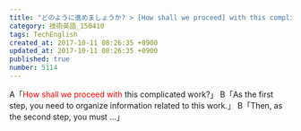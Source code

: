 ```yaml
---
title: "どのように進めましょうか? > [How shall we proceed] with this complicated work?"
category: 技術英語_150410
tags: TechEnglish
created_at: 2017-10-11 08:26:35 +0900
updated_at: 2017-10-11 08:26:35 +0900
published: true
number: 5114
---
```


A「<font color=red>How shall we proceed with</font> this complicated work?」
B「As the first step, you need to organize information related to this work.」
B「Then, as the second step, you must ...」



